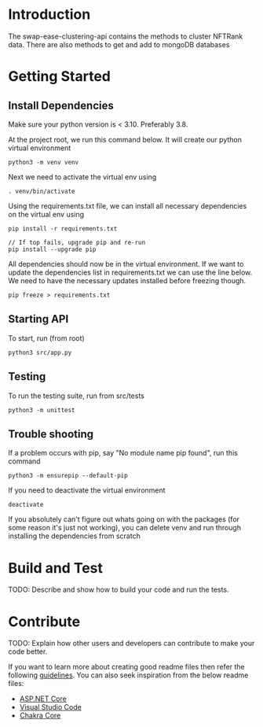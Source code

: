 # Introduction

The swap-ease-clustering-api contains the methods to cluster NFTRank data. There are also methods to get and add to mongoDB databases

# Getting Started

## Install Dependencies

Make sure your python version is < 3.10. Preferably 3.8.

At the project root, we run this command below. It will create our python virtual environment

```
python3 -m venv venv
```

Next we need to activate the virtual env using

```
. venv/bin/activate
```

Using the requirements.txt file, we can install all necessary dependencies on the virtual env using

```
pip install -r requirements.txt

// If top fails, upgrade pip and re-run
pip install --upgrade pip
```

All dependencies should now be in the virtual environment. If we want to update the dependencies list in requirements.txt we can use the line below. We need to have the necessary updates installed before freezing though.

```
pip freeze > requirements.txt
```

## Starting API

To start, run (from root)

```
python3 src/app.py
```

## Testing

To run the testing suite, run from src/tests

```
python3 -m unittest
```

## Trouble shooting

If a problem occurs with pip, say "No module name pip found", run this command

```
python3 -m ensurepip --default-pip
```

If you need to deactivate the virtual environment

```
deactivate
```

If you absolutely can't figure out whats going on with the packages (for some reason it's just not working), you can delete venv and run through installing the dependencies from scratch

# Build and Test

TODO: Describe and show how to build your code and run the tests.

# Contribute

TODO: Explain how other users and developers can contribute to make your code better.

If you want to learn more about creating good readme files then refer the following [guidelines](https://docs.microsoft.com/en-us/azure/devops/repos/git/create-a-readme?view=azure-devops). You can also seek inspiration from the below readme files:

- [ASP.NET Core](https://github.com/aspnet/Home)
- [Visual Studio Code](https://github.com/Microsoft/vscode)
- [Chakra Core](https://github.com/Microsoft/ChakraCore)
